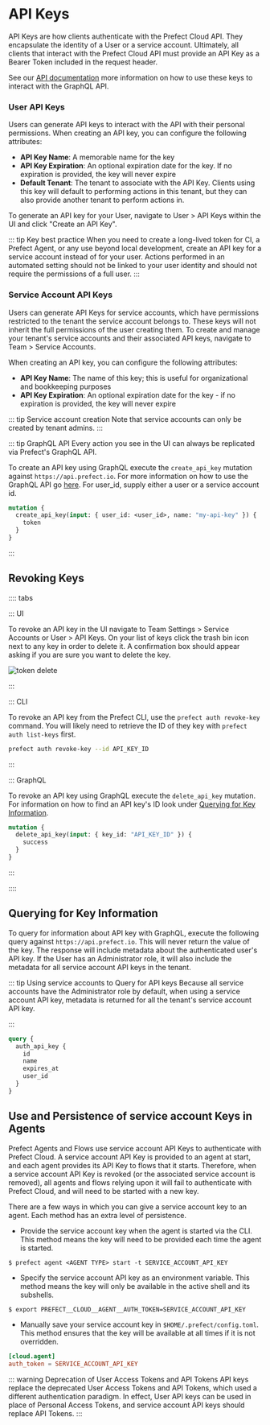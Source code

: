# API Keys <Badge text="Cloud"/>

API Keys are how clients authenticate with the Prefect Cloud API.  They encapsulate the identity of a User or a service account.  Ultimately, all clients that interact with the Prefect Cloud API must provide an API Key as a Bearer Token included in the request header.

See our [API documentation](api.html) more information on how to use these keys to interact with the GraphQL API.

### User API Keys

Users can generate API keys to interact with the API with their personal permissions.  When creating an API key, you can configure the following attributes:

- **API Key Name**: A memorable name for the key
- **API Key Expiration**: An optional expiration date for the key. If no expiration is provided, the key will never expire
- **Default Tenant**: The tenant to associate with the API Key. Clients using this key will default to performing actions in this tenant, but they can also provide another tenant to perform actions in.

To generate an API key for your User, navigate to User > API Keys within the UI and click "Create an API Key".

::: tip Key best practice
When you need to create a long-lived token for CI, a Prefect Agent, or any use beyond local development, create an API key for a service account instead of for your user. Actions performed in an automated setting should not be linked to your user identity and should not require the permissions of a full user.
:::

### Service Account API Keys

Users can generate API Keys for service accounts, which have permissions restricted to the tenant the service account belongs to. These keys will not inherit the full permissions of the user creating them. To create and manage your tenant's service accounts and their associated API keys, navigate to Team > Service Accounts.  

When creating an API key, you can configure the following attributes:

- **API Key Name**: The name of this key; this is useful for organizational and bookkeeping purposes
- **API Key Expiration**: An optional expiration date for the key - if no expiration is provided, the key will never expire

::: tip Service account creation
Note that service accounts can only be created by tenant admins.
:::

::: tip GraphQL API
Every action you see in the UI can always be replicated via Prefect's GraphQL API.

To create an API key using GraphQL execute the `create_api_key` mutation against `https://api.prefect.io`. For more information on how to use the GraphQL API go [here](api.html).
For user_id, supply either a user or a service account id.

```graphql
mutation {
  create_api_key(input: { user_id: <user_id>, name: "my-api-key" }) {
    token
  }
}
```
:::

## Revoking Keys

:::: tabs

::: UI

To revoke an API key in the UI navigate to Team Settings > Service Accounts or User > API Keys. On your list of keys click the trash bin icon next to any key in order to delete it. A confirmation box should appear asking if you are sure you want to delete the key.

![token delete](/token_delete.png)

:::

::: CLI

To revoke an API key from the Prefect CLI, use the `prefect auth revoke-key` command. You will likely need to retrieve the ID of they key with `prefect auth list-keys` first.

```bash
prefect auth revoke-key --id API_KEY_ID
```

:::

::: GraphQL

To revoke an API key using GraphQL execute the `delete_api_key` mutation. For information on how to find an API key's ID look under [Querying for Key Information](api_keys.html#querying-for-key-information).

```graphql
mutation {
  delete_api_key(input: { key_id: "API_KEY_ID" }) {
    success
  }
}
```

:::

::::

## Querying for Key Information

To query for information about API key with GraphQL, execute the following query against `https://api.prefect.io`. This will never return the value of the key.
The response will include metadata about the authenticated user's API key.  If the User has an Administrator role, it will also include the metadata for all
service account API keys in the tenant. 

::: tip Using service accounts to Query for API keys
Because all service accounts have the Administrator role by default, when using a service account API key, metadata is returned for all the tenant's service account API key.

:::

```graphql
query {
  auth_api_key {
    id
    name
    expires_at
    user_id
  }
}
```

## Use and Persistence of service account Keys in Agents

Prefect Agents and Flows use service account API Keys to authenticate with Prefect Cloud.  A service account API Key is provided to an agent at start, and each agent provides its API Key to flows that it starts.  Therefore, when a service account API Key is revoked (or the associated service account is removed), all agents and flows relying upon it will fail to authenticate with Prefect Cloud, and will need to be started with a new key.  

There are a few ways in which you can give a service account key to an agent. Each method has an extra level of persistence.

- Provide the service account key when the agent is started via the CLI. This method means the key will need to be provided each time the agent is started.

```
$ prefect agent <AGENT TYPE> start -t SERVICE_ACCOUNT_API_KEY
```

- Specify the service account API key as an environment variable. This method means the key will only be available in the active shell and its subshells.

```bash
$ export PREFECT__CLOUD__AGENT__AUTH_TOKEN=SERVICE_ACCOUNT_API_KEY
```

- Manually save your service account key in `$HOME/.prefect/config.toml`. This method ensures that the key will be available at all times if it is not overridden.

```toml
[cloud.agent]
auth_token = SERVICE_ACCOUNT_API_KEY
```

::: warning Deprecation of User Access Tokens and API Tokens
API keys replace the deprecated User Access Tokens and API Tokens, which used a different authentication paradigm. In effect, User API keys can be used in place of Personal Access Tokens, and service account API keys should replace API Tokens.
:::
